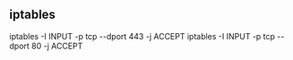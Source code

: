 <!--
 * @title: Do not edit
 * @date: YYYY-MM-DD HH:mm:ss
 * @author: Young
 -->

## iptables
iptables -I INPUT -p tcp --dport 443 -j ACCEPT
iptables  -I INPUT -p tcp --dport 80 -j ACCEPT
